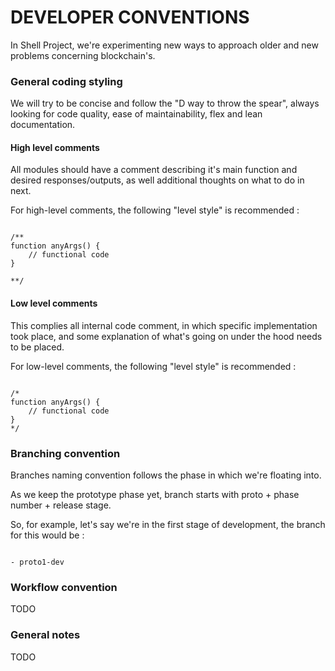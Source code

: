 # DEVELOPER CONVENTIONS

In Shell Project, we're experimenting new ways to approach older and new problems concerning blockchain's.


### General coding styling

We will try to be concise and follow the "D way to throw the spear", always looking for code quality, ease of maintainability, flex and lean documentation.

#### High level comments

All modules should have a comment describing it's main function and desired responses/outputs, as well additional thoughts on what to do in next.

For high-level comments, the following "level style" is recommended :

```

/**
function anyArgs() {
    // functional code
}

**/

```

#### Low level comments

This complies all internal code comment, in which specific implementation took place, and some explanation of what's going on under the hood needs to be placed. 

For low-level comments, the following "level style" is recommended :

```

/*
function anyArgs() {
    // functional code
}
*/

```


### Branching convention

Branches naming convention follows the phase in which we're floating into.

As we keep the prototype phase yet, branch starts with proto + phase number + release stage.

So, for example, let's say we're in the first stage of development, the branch for this would be :

```

- proto1-dev

```

### Workflow convention

TODO

### General notes

TODO
